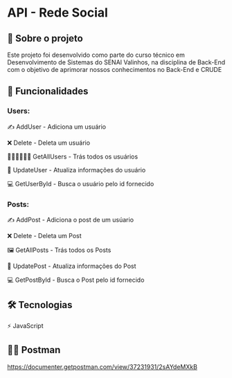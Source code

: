 # API - Rede Social

## 📌 Sobre o projeto
Este projeto foi desenvolvido como parte do curso técnico em Desenvolvimento de Sistemas do SENAI Valinhos, na disciplina de Back-End com o objetivo de aprimorar nossos conhecimentos no Back-End e CRUDE

## 🚀 Funcionalidades

### Users:
✍ AddUser - Adiciona um usuário

❌ Delete - Deleta um usuário

👩‍👩‍👦👨‍👨‍👦 GetAllUsers - Trás todos os usuários

👤 UpdateUser - Atualiza informações do usuário

💻 GetUserById - Busca o usuário pelo id fornecido

### Posts:
✍ AddPost - Adiciona o post de um usúario

❌ Delete - Deleta um Post

🖼 GetAllPosts - Trás todos os Posts

👤 UpdatePost - Atualiza informações do Post

💻 GetPostById - Busca o Post pelo id fornecido

## 🛠 Tecnologias
⚡ JavaScript

## 👩‍💻 Postman
https://documenter.getpostman.com/view/37231931/2sAYdeMXkB
